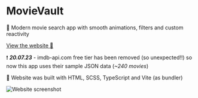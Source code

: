 # MovieVault

:movie_camera: Modern movie search app with smooth animations, filters and custom reactivity

[View the website :eyes:](https://crucials.github.io/movie-vault)

❗ _**20.07.23**_ - imdb-api.com free tier has been removed (so unexpected!!) so now this app uses their sample JSON data (_~240 movies_)

:hammer: Website was built with HTML, SCSS, TypeScript and Vite (as bundler)

![Website screenshot](https://user-images.githubusercontent.com/83793845/232193912-5bf648d8-f77e-4a51-929b-462ba2aff502.png)
